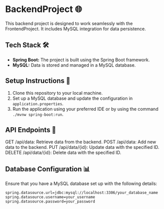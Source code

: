 
# BackendProject 🌐

This backend project is designed to work seamlessly with the FrontendProject. It includes MySQL integration for data persistence.

## Tech Stack 🛠️

- **Spring Boot:** The project is built using the Spring Boot framework.
- **MySQL:** Data is stored and managed in a MySQL database.

## Setup Instructions 🚀

1. Clone this repository to your local machine.
2. Set up a MySQL database and update the configuration in `application.properties`.
3. Run the application using your preferred IDE or by using the command `./mvnw spring-boot:run`.

## API Endpoints 🚀


GET /api/data: Retrieve data from the backend.
POST /api/data: Add new data to the backend.
PUT /api/data/{id}: Update data with the specified ID.
DELETE /api/data/{id}: Delete data with the specified ID.


## Database Configuration 📊

Ensure that you have a MySQL database set up with the following details:

```properties
spring.datasource.url=jdbc:mysql://localhost:3306/your_database_name
spring.datasource.username=your_username
spring.datasource.password=your_password

